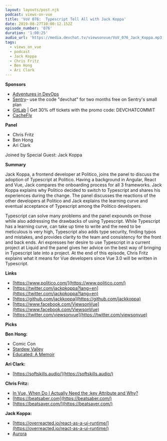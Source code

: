 ```yaml
---
layout: layouts/post.njk
podcast: views-on-vue
title: 'VoV 076:  Typescript Tell All with Jack Koppa'
date: 2019-08-27T10:00:12.152Z
episode_number: '076'
duration: '1:00:25'
audio_url: 'https://media.devchat.tv/viewsonvue/VoV_076_Jack_Koppa.mp3'
tags:
  - views_on_vue
  - podcast
  - Jack Koppa
  - Chris Fritz
  - Ben Hong
  - Ari Clark
---
```

**Sponsors**

- [Adventures in DevOps](https://devchat.tv/adventures-in-devops/)
- [Sentry](http://sentry.io/)– use the code "devchat" for two months free on Sentry's small plan
- [GitLab](https://about.gitlab.com/events/commit/?utm_medium=sponsorship&utm_source=devchattv&utm_campaign=gitlabcommit&utm_content=brooklyn) | Get 30% off tickets with the promo code: DEVCHATCOMMIT
- [CacheFly](https://www.cachefly.com/)

**Panel**

- Chris Fritz
- Ben Hong
- Ari Clark

Joined by Special Guest: Jack Koppa

**Summary**

Jack Koppa, a frontend developer at Politico, joins the panel to discuss the adoption of Typescript at Politico. Having a background in Angular, React and Vue, Jack compares the onboarding process for all 3 frameworks. Jack Koppa explains why Politico decided to switch to Typescript and shares his experiences during the change. The panel discusses the reactions of the other developers at Politico and Jack explains the learning curve and eventual acceptance of Typescript among the Politico developers.

Typescript can solve many problems and the panel expounds on those while also addressing the drawbacks of using Typescript. While Typescript has a learning curve, can take up time to write and the need to be meticulous is very high, Typescript also adds type security, finding typos and mistakes, and provides clarity to the team and consistency for the front and back ends. Ari expresses her desire to use Typescript in a current project at Liquid and the panel gives her advice on the best way of bringing in Typescript late into a project. At the end of this episode, Chris Fritz explains what it means for Vue developers since Vue 3.0 will be written in Typescript. 


**Links**

- [https://www.politico.com/](https://www.politico.com/)
- [https://twitter.com/jackpkoppa?lang=en](https://twitter.com/jackpkoppa?lang=en)
- [https://github.com/jackkoppa](https://github.com/jackkoppa)
- [https://www.facebook.com/ViewsonVue](https://www.facebook.com/ViewsonVue)
- [https://twitter.com/viewsonvue](https://twitter.com/viewsonvue)

**Picks**

**Ben Hong:**

- Comic Con
- [Stardew Valley](https://www.stardewvalley.net)
- [Educated: A Memoir](https://www.amazon.com/Educated-Memoir-Tara-Westover/dp/0399590501/ref=sr_1_3??ie=UTF8&amp;qid=1548462018&amp;sr=8-1&amp;linkCode=ll1&amp;tag=devchattv-20&amp;linkId=f06bfe7482dca8bb751ed6d7cc86e2ab&amp;language=en_US)

**Ari Clark:**

- [https://softskills.audio/](https://softskills.audio/)

**Chris Fritz:**

- [In Vue, When Do I Actually Need the :key Attribute and Why?](https://www.telerik.com/blogs/in-vue-when-do-i-actually-need-the-key-attribute-and-why)
- [https://beatsaber.com](https://beatsaber.com/)
- [https://beatsaver.com/](https://beatsaver.com/)

**Jack Koppa:**

- [https://overreacted.io/react-as-a-ui-runtime/](https://overreacted.io/react-as-a-ui-runtime/)
- [Aurora](https://www.amazon.com/Aurora/dp/B00Y1JO836/ref=sr_1_1??ie=UTF8&amp;qid=1548462018&amp;sr=8-1&amp;linkCode=ll1&amp;tag=devchattv-20&amp;linkId=f06bfe7482dca8bb751ed6d7cc86e2ab&amp;language=en_US)
